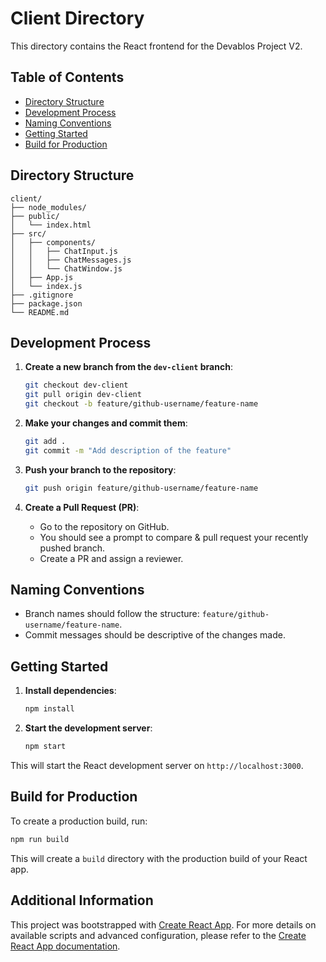 # Client Directory

This directory contains the React frontend for the Devablos Project V2.

## Table of Contents

- [Directory Structure](#directory-structure)
- [Development Process](#development-process)
- [Naming Conventions](#naming-conventions)
- [Getting Started](#getting-started)
- [Build for Production](#build-for-production)

## Directory Structure

```plaintext
client/
├── node_modules/
├── public/
│   └── index.html
├── src/
│   ├── components/
│   │   ├── ChatInput.js
│   │   ├── ChatMessages.js
│   │   └── ChatWindow.js
│   ├── App.js
│   └── index.js
├── .gitignore
├── package.json
└── README.md
```

## Development Process

1. **Create a new branch from the `dev-client` branch**:
    ```bash
    git checkout dev-client
    git pull origin dev-client
    git checkout -b feature/github-username/feature-name
    ```

2. **Make your changes and commit them**:
    ```bash
    git add .
    git commit -m "Add description of the feature"
    ```

3. **Push your branch to the repository**:
    ```bash
    git push origin feature/github-username/feature-name
    ```

4. **Create a Pull Request (PR)**:
    - Go to the repository on GitHub.
    - You should see a prompt to compare & pull request your recently pushed branch.
    - Create a PR and assign a reviewer.

## Naming Conventions

- Branch names should follow the structure: `feature/github-username/feature-name`.
- Commit messages should be descriptive of the changes made.

## Getting Started

1. **Install dependencies**:
    ```bash
    npm install
    ```

2. **Start the development server**:
    ```bash
    npm start
    ```

This will start the React development server on `http://localhost:3000`.

## Build for Production

To create a production build, run:
```bash
npm run build
```

This will create a `build` directory with the production build of your React app.

## Additional Information

This project was bootstrapped with [Create React App](https://github.com/facebook/create-react-app). For more details on available scripts and advanced configuration, please refer to the [Create React App documentation](https://facebook.github.io/create-react-app/docs/getting-started).
